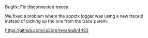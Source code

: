 Bugfix: Fix disconnected traces

We fixed a problem where the appctx logger was using a new traceid instead of picking up the one from the trace parent.

https://github.com/cs3org/reva/pull/4423
